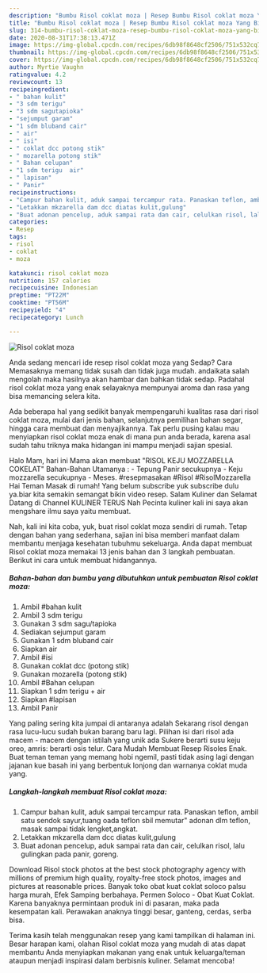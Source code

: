 ```yaml
---
description: "Bumbu Risol coklat moza | Resep Bumbu Risol coklat moza Yang Bikin Ngiler"
title: "Bumbu Risol coklat moza | Resep Bumbu Risol coklat moza Yang Bikin Ngiler"
slug: 314-bumbu-risol-coklat-moza-resep-bumbu-risol-coklat-moza-yang-bikin-ngiler
date: 2020-08-31T17:38:13.471Z
image: https://img-global.cpcdn.com/recipes/6db98f8648cf2506/751x532cq70/risol-coklat-moza-foto-resep-utama.jpg
thumbnail: https://img-global.cpcdn.com/recipes/6db98f8648cf2506/751x532cq70/risol-coklat-moza-foto-resep-utama.jpg
cover: https://img-global.cpcdn.com/recipes/6db98f8648cf2506/751x532cq70/risol-coklat-moza-foto-resep-utama.jpg
author: Myrtie Vaughn
ratingvalue: 4.2
reviewcount: 13
recipeingredient:
- " bahan kulit"
- "3 sdm terigu"
- "3 sdm sagutapioka"
- "sejumput garam"
- "1 sdm bluband cair"
- " air"
- " isi"
- " coklat dcc potong stik"
- " mozarella potong stik"
- " Bahan celupan"
- "1 sdm terigu  air"
- " lapisan"
- " Panir"
recipeinstructions:
- "Campur bahan kulit, aduk sampai tercampur rata. Panaskan teflon, ambil satu sendok sayur,tuang oada teflon sbil memutar&#34; adonan dlm teflon, masak sampai tidak lengket,angkat."
- "Letakkan mkzarella dam dcc diatas kulit,gulung"
- "Buat adonan pencelup, aduk sampai rata dan cair, celulkan risol, lalu gulingkan pada panir, goreng."
categories:
- Resep
tags:
- risol
- coklat
- moza

katakunci: risol coklat moza 
nutrition: 157 calories
recipecuisine: Indonesian
preptime: "PT22M"
cooktime: "PT56M"
recipeyield: "4"
recipecategory: Lunch

---
```



![Risol coklat moza](https://img-global.cpcdn.com/recipes/6db98f8648cf2506/751x532cq70/risol-coklat-moza-foto-resep-utama.jpg)

Anda sedang mencari ide resep risol coklat moza yang Sedap? Cara Memasaknya memang tidak susah dan tidak juga mudah. andaikata salah mengolah maka hasilnya akan hambar dan bahkan tidak sedap. Padahal risol coklat moza yang enak selayaknya mempunyai aroma dan rasa yang bisa memancing selera kita.

Ada beberapa hal yang sedikit banyak mempengaruhi kualitas rasa dari risol coklat moza, mulai dari jenis bahan, selanjutnya pemilihan bahan segar, hingga cara membuat dan menyajikannya. Tak perlu pusing kalau mau menyiapkan risol coklat moza enak di mana pun anda berada, karena asal sudah tahu triknya maka hidangan ini mampu menjadi sajian spesial.

Halo Mam, hari ini Mama akan membuat &#34;RISOL KEJU MOZZARELLA COKELAT&#34; Bahan-Bahan Utamanya : - Tepung Panir secukupnya - Keju mozzarella secukupnya - Meses. #resepmasakan #Risol #RisolMozzarella Hai Teman Masak di rumah! Yang belum subscribe yuk subscribe dulu ya.biar kita semakin semangat bikin video resep. Salam Kuliner dan Selamat Datang di Channel KULINER TERUS Nah Pecinta kuliner kali ini saya akan mengshare ilmu saya yaitu membuat.


Nah, kali ini kita coba, yuk, buat risol coklat moza sendiri di rumah. Tetap dengan bahan yang sederhana, sajian ini bisa memberi manfaat dalam membantu menjaga kesehatan tubuhmu sekeluarga. Anda dapat membuat Risol coklat moza memakai 13 jenis bahan dan 3 langkah pembuatan. Berikut ini cara untuk membuat hidangannya.

<!--inarticleads1-->

##### Bahan-bahan dan bumbu yang dibutuhkan untuk pembuatan Risol coklat moza:

1. Ambil  #bahan kulit
1. Ambil 3 sdm terigu
1. Gunakan 3 sdm sagu/tapioka
1. Sediakan sejumput garam
1. Gunakan 1 sdm bluband cair
1. Siapkan  air
1. Ambil  #isi
1. Gunakan  coklat dcc (potong stik)
1. Gunakan  mozarella (potong stik)
1. Ambil  #Bahan celupan
1. Siapkan 1 sdm terigu + air
1. Siapkan  #lapisan
1. Ambil  Panir


Yang paling sering kita jumpai di antaranya adalah Sekarang risol dengan rasa lucu-lucu sudah bukan barang baru lagi. Pilihan isi dari risol ada macem - macem dengan istilah yang unik ada Sukere berarti susu keju oreo, amris: berarti osis telur. Cara Mudah Membuat Resep Risoles Enak. Buat teman teman yang memang hobi ngemil, pasti tidak asing lagi dengan jajanan kue basah ini yang berbentuk lonjong dan warnanya coklat muda yang. 

<!--inarticleads2-->

##### Langkah-langkah membuat Risol coklat moza:

1. Campur bahan kulit, aduk sampai tercampur rata. Panaskan teflon, ambil satu sendok sayur,tuang oada teflon sbil memutar&#34; adonan dlm teflon, masak sampai tidak lengket,angkat.
1. Letakkan mkzarella dam dcc diatas kulit,gulung
1. Buat adonan pencelup, aduk sampai rata dan cair, celulkan risol, lalu gulingkan pada panir, goreng.


Download Risol stock photos at the best stock photography agency with millions of premium high quality, royalty-free stock photos, images and pictures at reasonable prices. Banyak toko obat kuat coklat soloco palsu harga murah, Efek Samping berbahaya. Permen Soloco - Obat Kuat Coklat. Karena banyaknya permintaan produk ini di pasaran, maka pada kesempatan kali. Perawakan anaknya tinggi besar, ganteng, cerdas, serba bisa. 

Terima kasih telah menggunakan resep yang kami tampilkan di halaman ini. Besar harapan kami, olahan Risol coklat moza yang mudah di atas dapat membantu Anda menyiapkan makanan yang enak untuk keluarga/teman ataupun menjadi inspirasi dalam berbisnis kuliner. Selamat mencoba!
